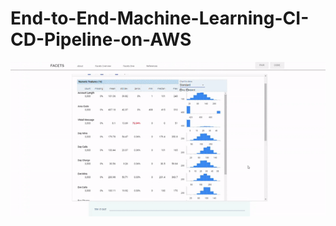 # End-to-End-Machine-Learning-CI-CD-Pipeline-on-AWS

![EDA and Visualizations](imgs/ezgif-1-e3d1c499b26c.gif)
